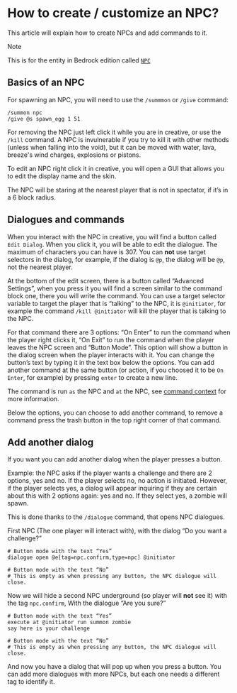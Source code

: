 # How to create / customize an NPC?
This article will explain how to create NPCs and add commands to it.

> [!NOTE]
> This is for the entity in Bedrock edition called [`NPC`](https://minecraft.wiki/w/NPC)

## Basics of an NPC

For spawning an NPC, you will need to use the `/summmon` or `/give` command:

    /summon npc
    /give @s spawn_egg 1 51

For removing the NPC just left click it while you are in creative, or use the `/kill` command.
A NPC is invulnerable if you try to kill it with other methods (unless when falling into the void), but it can be moved with water, lava, breeze's wind charges, explosions or pistons.

To edit an NPC right click it in creative, you will open a GUI that allows you to edit the display name and the skin.

The NPC will be staring at the nearest player that is not in spectator, if it’s in a 6 block radius.

## Dialogues and commands

When you interact with the NPC in creative, you will find a button called `Edit Dialog`. When you click it, you will be able to edit the dialogue. The maximum of characters you can have is 307.
You can **not** use target selectors in the dialog, for example, if the dialog is `@p`, the dialog will be `@p`, not the nearest player.

At the bottom of the edit screen, there is a button called “Advanced Settings”, when you press it you will find a screen similar to the command block one, there you will write the command.
You can use a target selector variable to target the player that is “talking” to the NPC, it is `@initiator`, for example the command `/kill @initiator` will kill the player that is talking to the NPC.

For that command there are 3 options: “On Enter” to run the command when the player right clicks it, “On Exit” to run the command when the player leaves the NPC screen and “Button Mode”. 
This option will show a button in the dialog screen when the player interacts with it. You can change the button’s text by typing it in the text box below the options.
You can add another command at the same button (or action, if you choosed it to be `On Enter`, for example) by pressing `enter` to create a new line.

The command is run `as` the NPC and `at` the NPC, see [command context](wiki/questions/commandcontext) for more information.

Below the options, you can choose to add another command, to remove a command press the trash button in the top right corner of that command.

## Add another dialog
If you want you can add another dialog when the player presses a button.

Example: the NPC asks if the player wants a challenge and there are 2 options, yes and no. If the player selects no, no action is initiated. However, if the player selects yes, a dialog will appear inquiring if they are certain about this with 2 options again: yes and no. If they select yes, a zombie will spawn.

This is done thanks to the `/dialogue` command, that opens NPC dialogues.

First NPC (The one player will interact with), with the dialog “Do you want a challenge?”

    # Button mode with the text “Yes”
    dialogue open @e[tag=npc.confirm,type=npc] @initiator
    
    # Button mode with the text “No”
    # This is empty as when pressing any button, the NPC dialogue will close.

Now we will hide a second NPC underground (so player will **not** see it)  with the tag `npc.confirm`, With the dialogue “Are you sure?”

    # Button mode with the text “Yes”
    execute at @initiator run summon zombie
    say here is your challenge

    # Button mode with the text “No”
    # This is empty as when pressing any button, the NPC dialogue will close.

And now you have a dialog that will pop up when you press a button. You can add more dialogues with more NPCs, but each one needs a different tag to identify it.
